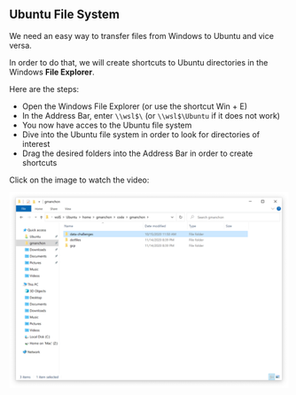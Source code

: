 
## Ubuntu File System

We need an easy way to transfer files from Windows to Ubuntu and vice versa.

In order to do that, we will create shortcuts to Ubuntu directories in the Windows **File Explorer**.

Here are the steps:

- Open the Windows File Explorer (or use the shortcut Win + E)
- In the Address Bar, enter `\\wsl$\` (or `\\wsl$\Ubuntu` if it does not work)
- You now have acces to the Ubuntu file system
- Dive into the Ubuntu file system in order to look for directories of interest
- Drag the desired folders into the Address Bar in order to create shortcuts

Click on the image to watch the video:

[![Watch the video](images/wsl_file_system.png)](https://raw.github.com/lewagon/data-setup/blob/master/images/wsl_ubuntu_shortcut.mp4)

